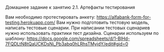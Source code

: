 Домашнее задание к занятию 2.1. Артефакты тестирования

Вам необходимо протестировать анкету: https://alfabank-form-for-testing.herokuapp.com/
Вам нужно подготовить тестовую модель, написать тестовые сценарии.
При написании тестовых сценариев нужно использовать практики тест дизайна. Сценарии используем по шаблону: https://docs.google.com/spreadsheets/d/1-BlHd-7FQDLtN8tQaUCKDsNi_Pb3abq0hLRhsTMyjdY/edit#gid=0
